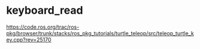# keyboard_read

https://code.ros.org/trac/ros-pkg/browser/trunk/stacks/ros_pkg_tutorials/turtle_teleop/src/teleop_turtle_key.cpp?rev=25170
